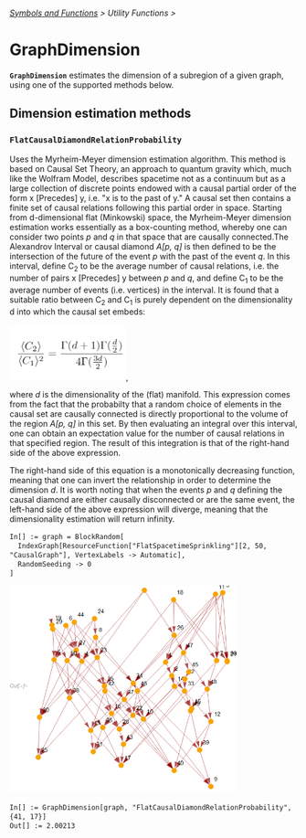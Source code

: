 ###### [Symbols and Functions](/README.md#symbols-and-functions) > Utility Functions >

# GraphDimension

**`GraphDimension`** estimates the dimension of a subregion of a given graph, using one of the supported methods
below.

## Dimension estimation methods

### `FlatCausalDiamondRelationProbability`

Uses the Myrheim-Meyer dimension estimation algorithm. This method is
based on Causal Set Theory, an approach to quantum gravity which, much like the Wolfram Model, describes spacetime
not as a continuum but as a large collection of discrete points endowed with a causal partial order of the form
x \[Precedes] y, i.e. "x is to the past of y." A causal set then contains a finite set of causal relations following
this partial order in space. Starting from d-dimensional flat (Minkowski) space, the Myrheim-Meyer dimension
estimation works essentially as a box-counting method, whereby one can consider two points *p* and *q* in that space
that are causally connected.The Alexandrov Interval or causal diamond *A[p, q]* is then defined to be the intersection
of the future of the event *p* with the past of the event *q*. In this interval, define C<sub>2</sub> to be the
average number of causal relations, i.e. the number of pairs x \[Precedes] y between *p* and *q*, and define
C<sub>1</sub> to be the average number of events (i.e. vertices) in the interval. It is found that a suitable ratio
between C<sub>2</sub> and C<sub>1</sub> is purely dependent on the dimensionality d into which the causal set embeds:

<img src="/Documentation/Images/MyrheimMeyer.png" width="203.8">,

where *d* is the dimensionality of the (flat) manifold. This expression comes from the fact that the probabilty
that a random choice of elements in the causal set are causally connected is directly proportional to the volume
of the region *A[p, q]* in this set. By then evaluating an integral over this interval, one can obtain an
expectation value for the number of causal relations in that specified region. The result of this integration
is that of the right-hand side of the above expression.

The right-hand side of this equation is a monotonically decreasing function, meaning that one can invert the
relationship in order to determine the dimension *d*. It is worth noting that when the events *p* and *q* defining
the causal diamond are either causally disconnected or are the same event, the left-hand side of the above expression
will diverge, meaning that the dimensionality estimation will return infinity.

```wl
In[] := graph = BlockRandom[
  IndexGraph[ResourceFunction["FlatSpacetimeSprinkling"][2, 50, "CausalGraph"], VertexLabels -> Automatic],
  RandomSeeding -> 0
]
```

<img src="/Documentation/Images/GraphDimensionInput.png" width="398.4">

```wl
In[] := GraphDimension[graph, "FlatCausalDiamondRelationProbability", {41, 17}]
Out[] := 2.00213
```
